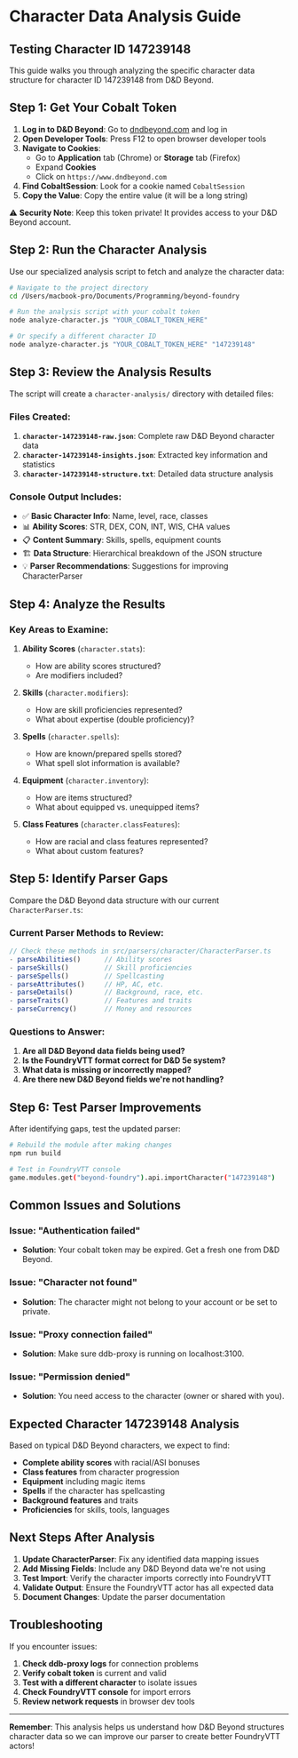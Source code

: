 # Character Data Analysis Guide

## Testing Character ID 147239148

This guide walks you through analyzing the specific character data structure for character ID 147239148 from D&D Beyond.

## Step 1: Get Your Cobalt Token

1. **Log in to D&D Beyond**: Go to [dndbeyond.com](https://www.dndbeyond.com) and log in
2. **Open Developer Tools**: Press F12 to open browser developer tools
3. **Navigate to Cookies**: 
   - Go to **Application** tab (Chrome) or **Storage** tab (Firefox)
   - Expand **Cookies**
   - Click on `https://www.dndbeyond.com`
4. **Find CobaltSession**: Look for a cookie named `CobaltSession`
5. **Copy the Value**: Copy the entire value (it will be a long string)

⚠️ **Security Note**: Keep this token private! It provides access to your D&D Beyond account.

## Step 2: Run the Character Analysis

Use our specialized analysis script to fetch and analyze the character data:

```bash
# Navigate to the project directory
cd /Users/macbook-pro/Documents/Programming/beyond-foundry

# Run the analysis script with your cobalt token
node analyze-character.js "YOUR_COBALT_TOKEN_HERE"

# Or specify a different character ID
node analyze-character.js "YOUR_COBALT_TOKEN_HERE" "147239148"
```

## Step 3: Review the Analysis Results

The script will create a `character-analysis/` directory with detailed files:

### Files Created:

1. **`character-147239148-raw.json`**: Complete raw D&D Beyond character data
2. **`character-147239148-insights.json`**: Extracted key information and statistics
3. **`character-147239148-structure.txt`**: Detailed data structure analysis

### Console Output Includes:

- ✅ **Basic Character Info**: Name, level, race, classes
- 📊 **Ability Scores**: STR, DEX, CON, INT, WIS, CHA values
- 📋 **Content Summary**: Skills, spells, equipment counts
- 🏗️ **Data Structure**: Hierarchical breakdown of the JSON structure
- 💡 **Parser Recommendations**: Suggestions for improving CharacterParser

## Step 4: Analyze the Results

### Key Areas to Examine:

1. **Ability Scores** (`character.stats`):
   - How are ability scores structured?
   - Are modifiers included?

2. **Skills** (`character.modifiers`):
   - How are skill proficiencies represented?
   - What about expertise (double proficiency)?

3. **Spells** (`character.spells`):
   - How are known/prepared spells stored?
   - What spell slot information is available?

4. **Equipment** (`character.inventory`):
   - How are items structured?
   - What about equipped vs. unequipped items?

5. **Class Features** (`character.classFeatures`):
   - How are racial and class features represented?
   - What about custom features?

## Step 5: Identify Parser Gaps

Compare the D&D Beyond data structure with our current `CharacterParser.ts`:

### Current Parser Methods to Review:

```typescript
// Check these methods in src/parsers/character/CharacterParser.ts
- parseAbilities()      // Ability scores
- parseSkills()         // Skill proficiencies  
- parseSpells()         // Spellcasting
- parseAttributes()     // HP, AC, etc.
- parseDetails()        // Background, race, etc.
- parseTraits()         // Features and traits
- parseCurrency()       // Money and resources
```

### Questions to Answer:

1. **Are all D&D Beyond data fields being used?**
2. **Is the FoundryVTT format correct for D&D 5e system?**
3. **What data is missing or incorrectly mapped?**
4. **Are there new D&D Beyond fields we're not handling?**

## Step 6: Test Parser Improvements

After identifying gaps, test the updated parser:

```bash
# Rebuild the module after making changes
npm run build

# Test in FoundryVTT console
game.modules.get("beyond-foundry").api.importCharacter("147239148")
```

## Common Issues and Solutions

### Issue: "Authentication failed"
- **Solution**: Your cobalt token may be expired. Get a fresh one from D&D Beyond.

### Issue: "Character not found"
- **Solution**: The character might not belong to your account or be set to private.

### Issue: "Proxy connection failed"
- **Solution**: Make sure ddb-proxy is running on localhost:3100.

### Issue: "Permission denied"
- **Solution**: You need access to the character (owner or shared with you).

## Expected Character 147239148 Analysis

Based on typical D&D Beyond characters, we expect to find:

- **Complete ability scores** with racial/ASI bonuses
- **Class features** from character progression
- **Equipment** including magic items
- **Spells** if the character has spellcasting
- **Background features** and traits
- **Proficiencies** for skills, tools, languages

## Next Steps After Analysis

1. **Update CharacterParser**: Fix any identified data mapping issues
2. **Add Missing Fields**: Include any D&D Beyond data we're not using
3. **Test Import**: Verify the character imports correctly into FoundryVTT
4. **Validate Output**: Ensure the FoundryVTT actor has all expected data
5. **Document Changes**: Update the parser documentation

## Troubleshooting

If you encounter issues:

1. **Check ddb-proxy logs** for connection problems
2. **Verify cobalt token** is current and valid
3. **Test with a different character** to isolate issues
4. **Check FoundryVTT console** for import errors
5. **Review network requests** in browser dev tools

---

**Remember**: This analysis helps us understand how D&D Beyond structures character data so we can improve our parser to create better FoundryVTT actors!
